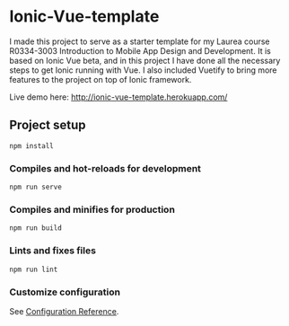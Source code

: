 # Ionic-Vue-template

I made this project to serve as a starter template for my Laurea course R0334-3003 Introduction to Mobile App Design and Development. It is based on Ionic Vue beta, and in this project I have done all the necessary steps to get Ionic running with Vue. I also included Vuetify to bring more features to the project on top of Ionic framework.

Live demo here: http://ionic-vue-template.herokuapp.com/

## Project setup
```
npm install
```

### Compiles and hot-reloads for development
```
npm run serve
```

### Compiles and minifies for production
```
npm run build
```

### Lints and fixes files
```
npm run lint
```

### Customize configuration
See [Configuration Reference](https://cli.vuejs.org/config/).
